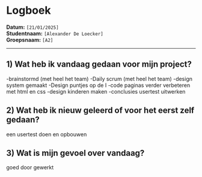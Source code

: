 # Logboek

**Datum:** `[21/01/2025]`  
**Studentnaam:** `[Alexander De Loecker]`  
**Groepsnaam:** `[A2]`

---

## 1) Wat heb ik vandaag gedaan voor mijn project?

-brainstormd (met heel het team)
-Daily scrum (met heel het team)
-design system gemaakt
-Design puntjes op de I
-code paginas verder verbeteren met html en css
-design kinderen maken
-conclusies usertest uitwerken

## 2) Wat heb ik nieuw geleerd of voor het eerst zelf gedaan?

een usertest doen en opbouwen

## 3) Wat is mijn gevoel over vandaag?

goed door gewerkt
